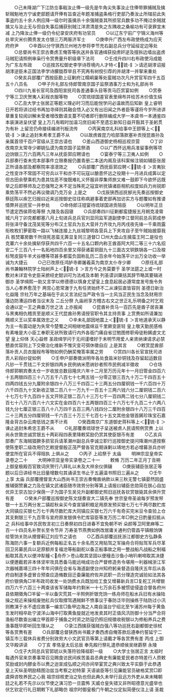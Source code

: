 <!-- { "loadSidebar": true } -->
　　○己未降湖广下江防佥事戢汝止俸一级先是牛角尖失事汝止住俸带罪捕贼及擒斩贼魁地方宁谧吏部题请开俸有旨查近年题准捕盗条格行吏部乃奏汝止所辖前此失事盗约五十余人例应降一级尔时虽擒杀十余强贼查其所损官兵数多功不掩过余贼就擒又与汝止无与但自失事后捕获别贼江洋肃清是失之东隅收之桑榆功有可录罪宜末减  上乃降汝止俸一级仍令纪录安庆府有功官员
　　○以辽东宁前广宁锦义海州等处旱灾米价腾贵发太仓银三万两赈济军士
　　○庚申升广西左布政使杨成为应天府府尹
　　○辛酉以分守狭西兰州地方参将李节充右副总兵分守延绥定边等处
　　○总督尚书王崇古奏虏王俺答等执送并各官通缉获投虏奸逆及擅拆边墙出盗虏马贼犯请照例审枭行令赏赉量升职级章下法司
　　○壬戌升四川右布政使冯成能为广东左布政
　　○巡按苏松御史李学诗荐境内人才特＜锍-釒＞请还胡涍诏报胡涍逆臣未正国法李学诗朦胧荐举且不究再有树傥引荐的并胡涍一并挐来重处
　　○癸亥兵部覆广西按臣勘上征剿府江糯峒巢等处蛮贼功次凡升赏官军四千五百五十八员名
　　○甲子升礼部左侍郎管南京国子监祭酒事万士和为礼部尚书
　　○四川九省长官司及酉阳宣抚司各差通事头目等贡马匹赏宴如例
　　○赏泰宁等三卫庆贺夷人彩叚衣服等物
　　○赏琉球国差官表里绵布并给苏木价值生绢
　　○乙丑大学士张居正等题义理必时习而后能悦学问必温故而后知新  皇上睿明日开若将讲过经书再加寻绎则其融会悟入必又有出旧闻之外者臣等谨将今岁所进讲章重复较阅训解未莹者增改数语支蔓不切者即行删除编成大学一本虞书一本通鉴四本装演进呈伏望  皇上万几有暇时加温习庶旧闻不至遗忘新知日益开豁其于圣躬贯为有补  上留览仍命接续编进刊板流传
　　○丙寅南京礼科给事中王颐等上＜锍-釒＞谏止追封朱希孝王爵不从
　　○以故虏酋昆力哈部落款塞补贡授昆酋孙及亲属首领千百户官级从王崇古请也
　　○差山西道御史杨相巡视京营
　　○丁卯改南京太常寺少卿姚弘谟为南京国子监祭酒
　　○以广西怀远用兵准留事例等项边饷银三万六百两凡三年从抚臣郭应聘请也
　　○宴泰宁等三卫夷人如例
　　○兵部奏行查未完本部事件立限奏报仍置青册二本送内阁及该科案候注销如辅臣张居正所请各部及都察院率凛凛效之
　　○兵部覆广西抚臣郭应聘＜锍-釒＞言夷狄之性变诈不常固不可穷兵以干和亦不可玩寇以酿患怀远之役期十一月进兵成筭以定但古田余孽乘机为患其怙恶不悛既难礼义怀服非厚集师旅又难一鼓即下今欲怀远既举之后即移师及之恐强弩之末不足当殊死之寇宜听抚镇诸臣相机权度如兵力尚锐即乘势荡平不然必再议徵调乃克万全  上是之
　　○戊辰狭西巡抚郜光先奏巡按御史蔡廷陈以疾乞归报曰近来巡按御史往往称病避事着吏部再加访实方与题覆如有推诿情弊并巡抚官一并参处
　　○命侍郎汪镗宴待琉球国进贡陪臣
　　○以明年正旦节遣定西侯蒋佑等祭  九陵及各园寝
　　○兵部奏四川征剿都蛮捷报五月朔克凌霄城六月丁卯克都都塞八月上旬进兵总兵官刘显同监军道副使李江督同前总兵郭成参将张泽守备沈茂吴宪等分布汉土官兵为五大营并力齐攻九月丙戌夜先锋一千乘雨露衔枚枚扪萝密取一路以飞梯连接上九丝城黎明各营兵上下夹攻自子至午贼始披靡我兵  胜焚寨房数千所烧死恶蛮无筭显复同三道督□  □州大盘山生擒蛮王阿二是役也克寨六十余处擒斩俘获共四千六百一十五名口颗内称王酋首阿大阿二等三十六名招安二千三百八十一名拓地四百余里又得获诸葛铜鼓九十三面古文铜鉄锅各一口及梭标弩皮鼓牛羊犬谷穗等项甚多都蛮负固称乱历二百余年今始荡平计出万全功收一举诚为大捷云
　　○己巳改原任鸿胪寺卿屠羲英为南京太仆寺少卿
　　○原任礼部尚书兼翰林院学士陆树声上＜锍-釒＞言方今之务莫要于  圣学法筵之上或一时敷对未详宜令史臣采摭经史懿训可为法戒及本朝  列圣谟训檃括其辞节略其要辑进御亦  圣学缉熙一助又言学以修德德以慎身尤望皇上食息起居必遵常度发号施令务当人心孝养愈茂于  两宫心思常澈于九有任贤始终不二从谏狂直皆容则  圣德日新治化益隆  宗社万年之基端在于此又言法纪当严政令当一士风当正民生当念及财用宗藩边防漕运四者当议末及  二丘分祭  九庙祔享方稽古右文之世正礼乐明备之时乞观会通以定一王之典垂万世之法  上亦报闻
　　○昆酋补贡马一百匹先是酋子居丧兼与黑夷相仇稽贡至是顺义王代昆酋孙男请授官职令其主持贡事  上赏赉如所请兼加赐顺义王以奖率属效忠之义
　　○辛未礼部因地震上＜锍-釒＞言地道承天以静为主一有震动是为失常今楚蜀之间相继地震绵亘千里厥变匪轻  皇上敬天勤民感格有素唯是大小臣工奉职无状所致请行内外各衙门痛自省愆勉图修职毋徒粉餙虗文尤望  皇上仰体  天心益修  圣政缉学问于无间谨嗜好于未明节用爱人亲贤纳谏请求必禁戆直优容则上下交儆治化维新不惟灾变可弭休徵自应  上是其言
　　○敕赏昆酋部落补贡人员衣服叚布等物如例仍酬奖俺答率属之劳
　　○赏四川各长官宣抚司进贡人彩叚纱锭如例
　　○壬申户部奏徵派明年各处食盐米钞铜钱及存留起运数目凡钞一千贯钱二千文折银四两乡民例纳米愿纳钞者照市民例减半徵收
　　○仓场侍郎郭朝宾奏太仓一岁收放总数目隆庆六年十二月至万历元年十一月旧管金四百六十五两银四百三十八万五千八百七十七两五钱一分零正银三百九十万二千四百五十四两四钱五分九厘附余银四十八万三千四百二十三两五分四厘铜钱一千六百四十万六千四百九十文新收正银二百八十一万九千一百五十三两六钱六分二厘铜钱二百六十七万七千九百四十五文开除正银二百八十三万七千一百四两二钱七分八厘铜钱二百七十八万六百六十六文实在金四百六十五两银四百三十六万七千九百二十六两八钱九分七厘正银三百八十八万四千五百三两八钱四分二厘附余银四十八万三千四百二十三两五分四厘铜钱一千六百三十万三千七百七十五文其他金银首餙珍珠宝石嘉隆金背古杂云南低钱之类不计焉
　　○癸酉南京广东道御史蒋科等上＜锍-釒＞谏止追封朱希忠王爵不从
　　○礼部覆奏琉球世子呈送被虏人民请照例赏赉  上以尚永世敦忠诚赏银五十两彩叚四表里降敕奖励仍赏其使臣银币有差
　　○乙亥兵部奏广东海贼猖獗多损官兵请革潮州副总兵李诚立职行巡按御史提问降潮州道按察使陈奎职二级改用仍乞敕提督殷正茂严督各官克期诛剿以靖地方若必增募浙兵亦听便宜所在官兵不得阻执  上俱从之
　　○丙子  上祫祭于  太庙
　　明神宗显皇帝实录卷之二十
　　大明神宗显皇帝实录卷之二十一
　　敕脩  万历二年正月丁丑朔  上御皇极殿百官致词庆贺行八拜礼以未及大祥余仪俱辍
　　○庚辰辅臣张居正等题以后日讲经书比旧量增数句其诵读生书止于五遍温书照旧三遍从之
　　○壬午  上享  太庙  兵部覆摠督宣大山西尚书王崇古奏俺酋纳款以来三秋无警七镇晏然因盛推辅弼赞襄之力及在镇文武诸臣随市效劳分别等第上请报曰辅臣忠勋简在朕心自加优异王崇古加少保荫一子为国子生吴兑升副都御史照旧巡抚各钦赏银毙其余俱升赏有差
　　○癸未户部覆巡按御史陈文燧奏宣大二镇先奉  世宗皇帝圣谕每岁预发帑银一十五万两分发二镇趁秋籴买今查宣镇积粮足用原发预买银七万七千两尽数贮库大同镇应买银七万七千两尽数贮库大同镇应买银七万六千有奇买完米豆令查验上仓其支剩银三千九百零与宣府原发银俱令贮库容臣等发万历二年□例之日酌量扣抵从之  兵科给事中苏民牧言初三日奏祭初四日进春不宜免朝不听  朵颜等卫阿里麻等二百一十四员名补贺长至令节并  万寿圣节燕赉如例改居庸关通判仍管昌平镇粮饷铸给管饷关防从摠督蓟辽刘应节之请也
　　○乙酉兵部覆巡抚浙江都御史方弘静条陈海防六事一复额兵近例每船正名五十余名而又用贴驾之军操舟合将贴驾军兵尽革回卫另募民兵以足原额并复福沧等船副舵以备正船事故之用一整战船凡战船之制福船取其高大以便冲犁艟＜舟乔＞苍山取其坚固以便穜击沙鱼小哨叭喇啼取其决捷以便邀截若非本体坚牢攻具悉备马能远哨成功合严督修造务令堪用一利器械浙江军次器械嘉靖三四十年年问俱在会省与海道副使台州知府躬亲督造自隆庆五年后从各府自制遂多虚冒合预查应造脩数目迁委廉能府佐并武职一员分理造完诚验如法其各府价银俱角□羊布政司收发一处饷费水兵既加给工食又增募新兵言□复舵工共增银四万六千六百三十两查该省军储每年约剩米一十七万余石多被惯徒侵盗合督各府州县依期徵角□羊留一半以备灾荒其一半照例折银充饷一练舟师在船水兵旧有水操陆操之规近来操规废弛舡兵仅取撑驾遇贼鲜不愤事议于春防泛毕则操练于陆防过小汛则教演于水不虚应故事一编言□鱼甲边海之人南自温台宁绍北至乍浦苏州每于黄鱼生发时相卒赴宁波洋山海中打取黄鱼旋就近地发卖其时正值风汛防御十分当严合将渔船尽数查出编立甲首即于捕鱼之时资之防寇仍照旧规徵收税银以为修船养兵之费渔事既毕即听回生理从之
　　○录江西擒获强贼白强八等功巡抚右副都御史徐栻等各赏赉有差
　　○兵部覆总督狭西尚书戴才奏西虏自俺答款后遵奉约誓延宁二镇互市三载休兵省费分别效劳大小文武官员等第上请戴才等各赏赉有差  丙戌  上御文华殿讲读
　　○丁亥  孝恪皇太后忌辰  奉先殿行祭礼遣恭顺侯吴继爵祭  永陵
　　○戊子大同总兵官郭琥以失落符验降祖职一级
　　○大学士张居正言  太祖时每遇外官来京奏事常召见赐食访民间疾苦虽县丞典史有廉能爱民者亦特差行人赍敕奖励或封内醪金币以赉之迨宣成弘顺之间亦间举宴赏之典兴致太平实繇于此恭遇  皇上天纵圣明励精图治兹当考察之初特蒙  天语谕臣等引见廉能官员破格奖赏□即虞舜咨牧养民之心我  祖宗综核吏治之轨也但此典久未举行且远方外吏从来未睹朝廷之礼若不先示以仪节使之演习恐一旦震怖  天威仓皇失错又非所昭德意光盛举也伏乞钦定行礼日期敕下礼部略仿  祖宗时御皇极门午朝之仪定拟简便仪注上请  圣裁

